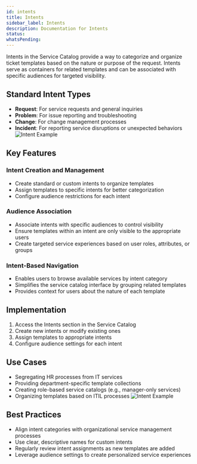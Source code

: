 ```yaml
---
id: intents
title: Intents
sidebar_label: Intents
description: Documentation for Intents
status: 
whatsPending: 
---
```

Intents in the Service Catalog provide a way to categorize and organize ticket templates based on the nature or purpose of the request. Intents serve as containers for related templates and can be associated with specific audiences for targeted visibility.

## Standard Intent Types
- **Request**: For service requests and general inquiries
- **Problem**: For issue reporting and troubleshooting
- **Change**: For change management processes
- **Incident**: For reporting service disruptions or unexpected behaviors
![Intent Example](/img/Service%20Catalog/intent1.png)
## Key Features

### Intent Creation and Management
- Create standard or custom intents to organize templates
- Assign templates to specific intents for better categorization
- Configure audience restrictions for each intent

### Audience Association
- Associate intents with specific audiences to control visibility
- Ensure templates within an intent are only visible to the appropriate users
- Create targeted service experiences based on user roles, attributes, or groups

### Intent-Based Navigation
- Enables users to browse available services by intent category
- Simplifies the service catalog interface by grouping related templates
- Provides context for users about the nature of each template

## Implementation
1. Access the Intents section in the Service Catalog
2. Create new intents or modify existing ones
3. Assign templates to appropriate intents
4. Configure audience settings for each intent

## Use Cases
- Segregating HR processes from IT services
- Providing department-specific template collections
- Creating role-based service catalogs (e.g., manager-only services)
- Organizing templates based on ITIL processes
![Intent Example](/img/Service%20Catalog/intent2.png)

## Best Practices
- Align intent categories with organizational service management processes
- Use clear, descriptive names for custom intents
- Regularly review intent assignments as new templates are added
- Leverage audience settings to create personalized service experiences
